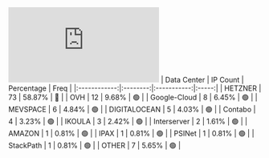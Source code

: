![Diagramm](https://github.com/obajay/StateSync-snapshots/blob/main/Projects/Gitopia/1/README.md)
| Data Center | IP Count | Percentage | Freq |
|:------------:|:--------:|:-----------:|:-----:|
| HETZNER | 73 | 58.87% | 🔴 |
| OVH | 12 | 9.68% | 🟢 |
| Google-Cloud | 8 | 6.45% | 🟢 |
| MEVSPACE | 6 | 4.84% | 🟢 |
| DIGITALOCEAN | 5 | 4.03% | 🟢 |
| Contabo | 4 | 3.23% | 🟢 |
| IKOULA | 3 | 2.42% | 🟢 |
| Interserver | 2 | 1.61% | 🟢 |
| AMAZON | 1 | 0.81% | 🟢 |
| IPAX | 1 | 0.81% | 🟢 |
| PSINet | 1 | 0.81% | 🟢 |
| StackPath | 1 | 0.81% | 🟢 |
| OTHER | 7 | 5.65% | 🟢 |